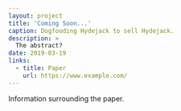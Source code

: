 ```yaml
---
layout: project
title: 'Coming Soon...'
caption: Dogfooding Hydejack to sell Hydejack.
description: >
  The abstract?
date: 2019-03-19
links:
  - title: Paper
    url: https://www.example.com/
---
```


Information surrounding the paper. 
